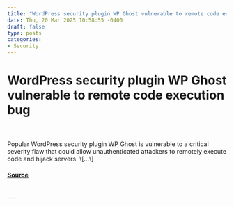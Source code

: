 ```yaml
---
title: "WordPress security plugin WP Ghost vulnerable to remote code execution bug"
date: Thu, 20 Mar 2025 10:58:55 -0400
draft: false
type: posts
categories: 
- Security
---
```

# WordPress security plugin WP Ghost vulnerable to remote code execution bug

<br/>

<br/>
Popular WordPress security plugin WP Ghost is vulnerable to a critical severity flaw that could allow unauthenticated attackers to remotely execute code and hijack servers. \[...\]

#### [Source](https://www.bleepingcomputer.com/news/security/wordpress-security-plugin-wp-ghost-vulnerable-to-remote-code-execution-bug/)

<br/>
---
